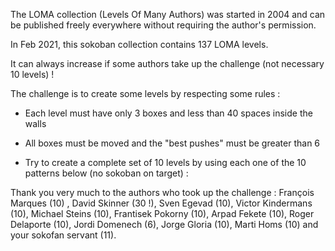 The LOMA collection (Levels Of Many Authors) was started in 2004 and can be published freely everywhere without requiring the author's permission.

In Feb 2021, this sokoban collection contains 137 LOMA levels. 

It can always increase if some authors take up the challenge (not necessary 10 levels) !

The challenge is to create some levels by respecting some rules :

- Each level must have only 3 boxes and less than 40 spaces inside the walls

- All boxes must be moved and the "best pushes" must be greater than 6 

- Try to create a complete set of 10 levels by using each one of the 10 patterns below (no sokoban on target) :

Thank you very much to the authors who took up the challenge : François Marques (10) , David Skinner (30 !), Sven Egevad (10), Victor Kindermans (10), Michael Steins (10), Frantisek Pokorny (10), Arpad Fekete (10), Roger Delaporte (10), Jordi Domenech (6), Jorge Gloria (10), Marti Homs (10)  and your sokofan servant (11).

